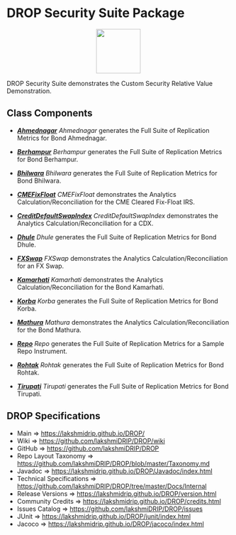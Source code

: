 # DROP Security Suite Package

<p align="center"><img src="https://github.com/lakshmiDRIP/DROP/blob/master/DRIP_Logo.gif?raw=true" width="100"></p>

DROP Security Suite demonstrates the Custom Security Relative Value Demonstration.


## Class Components

 * [***Ahmednagar***](https://github.com/lakshmiDRIP/DROP/tree/master/src/main/java/org/drip/sample/securitysuite/Ahmednagar.java)
 <i>Ahmednagar</i> generates the Full Suite of Replication Metrics for Bond Ahmednagar.

 * [***Berhampur***](https://github.com/lakshmiDRIP/DROP/tree/master/src/main/java/org/drip/sample/securitysuite/Berhampur.java)
 <i>Berhampur</i> generates the Full Suite of Replication Metrics for Bond Berhampur.

 * [***Bhilwara***](https://github.com/lakshmiDRIP/DROP/tree/master/src/main/java/org/drip/sample/securitysuite/Bhilwara.java)
 <i>Bhilwara</i> generates the Full Suite of Replication Metrics for Bond Bhilwara.

 * [***CMEFixFloat***](https://github.com/lakshmiDRIP/DROP/tree/master/src/main/java/org/drip/sample/securitysuite/CMEFixFloat.java)
 <i>CMEFixFloat</i> demonstrates the Analytics Calculation/Reconciliation for the CME Cleared Fix-Float IRS.

 * [***CreditDefaultSwapIndex***](https://github.com/lakshmiDRIP/DROP/tree/master/src/main/java/org/drip/sample/securitysuite/CreditDefaultSwapIndex.java)
 <i>CreditDefaultSwapIndex</i> demonstrates the Analytics Calculation/Reconciliation for a CDX.

 * [***Dhule***](https://github.com/lakshmiDRIP/DROP/tree/master/src/main/java/org/drip/sample/securitysuite/Dhule.java)
 <i>Dhule</i> generates the Full Suite of Replication Metrics for Bond Dhule.

 * [***FXSwap***](https://github.com/lakshmiDRIP/DROP/tree/master/src/main/java/org/drip/sample/securitysuite/FXSwap.java)
 <i>FXSwap</i> demonstrates the Analytics Calculation/Reconciliation for an FX Swap.

 * [***Kamarhati***](https://github.com/lakshmiDRIP/DROP/tree/master/src/main/java/org/drip/sample/securitysuite/Kamarhati.java)
 <i>Kamarhati</i> demonstrates the Analytics Calculation/Reconciliation for the Bond Kamarhati.

 * [***Korba***](https://github.com/lakshmiDRIP/DROP/tree/master/src/main/java/org/drip/sample/securitysuite/Korba.java)
 <i>Korba</i> generates the Full Suite of Replication Metrics for Bond Korba.

 * [***Mathura***](https://github.com/lakshmiDRIP/DROP/tree/master/src/main/java/org/drip/sample/securitysuite/Mathura.java)
 <i>Mathura</i> demonstrates the Analytics Calculation/Reconciliation for the Bond Mathura.

 * [***Repo***](https://github.com/lakshmiDRIP/DROP/tree/master/src/main/java/org/drip/sample/securitysuite/Repo.java)
 <i>Repo</i> generates the Full Suite of Replication Metrics for a Sample Repo Instrument.

 * [***Rohtak***](https://github.com/lakshmiDRIP/DROP/tree/master/src/main/java/org/drip/sample/securitysuite/Rohtak.java)
 <i>Rohtak</i> generates the Full Suite of Replication Metrics for Bond Rohtak.

 * [***Tirupati***](https://github.com/lakshmiDRIP/DROP/tree/master/src/main/java/org/drip/sample/securitysuite/Tirupati.java)
 <i>Tirupati</i> generates the Full Suite of Replication Metrics for Bond Tirupati.


## DROP Specifications

 * Main                     => https://lakshmidrip.github.io/DROP/
 * Wiki                     => https://github.com/lakshmiDRIP/DROP/wiki
 * GitHub                   => https://github.com/lakshmiDRIP/DROP
 * Repo Layout Taxonomy     => https://github.com/lakshmiDRIP/DROP/blob/master/Taxonomy.md
 * Javadoc                  => https://lakshmidrip.github.io/DROP/Javadoc/index.html
 * Technical Specifications => https://github.com/lakshmiDRIP/DROP/tree/master/Docs/Internal
 * Release Versions         => https://lakshmidrip.github.io/DROP/version.html
 * Community Credits        => https://lakshmidrip.github.io/DROP/credits.html
 * Issues Catalog           => https://github.com/lakshmiDRIP/DROP/issues
 * JUnit                    => https://lakshmidrip.github.io/DROP/junit/index.html
 * Jacoco                   => https://lakshmidrip.github.io/DROP/jacoco/index.html
